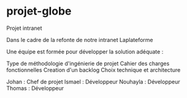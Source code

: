 # projet-globe
Projet intranet

Dans le cadre de la refonte de notre intranet Laplateforme

Une équipe est formée pour développer la solution adéquate : 

Type de méthodologie d'ingénierie de projet 
Cahier des charges fonctionnelles
Creation d'un backlog
Choix technique et architecture


Johan : Chef de projet
Ismael : Développeur
Nouhayla : Développeur
Thomas : Développeur
